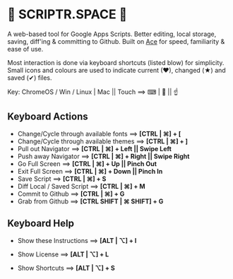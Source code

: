 
🐧 SCRIPTR.SPACE 🐧
===================
A web-based tool for Google Apps Scripts. Better editing, local storage, saving, diff'ing & committing to Github. Built on [Ace][1] for speed, familiarity & ease of use.

Most interaction is done via keyboard shortcuts (listed blow) for simplicity. Small icons and colours are used to indicate current (♥), changed (★) and saved (✔) files.

Key: ChromeOS / Win / Linux | Mac || Touch  ==>   ⌨ | 🍏 || ☝

Keyboard Actions
----------------
* Change/Cycle through available fonts    ==>     __[CTRL | ⌘] + [__
* Change/Cycle through available themes   ==>     __[CTRL | ⌘] + ]__
* Pull out Navigator                      ==>     __[CTRL | ⌘] + Left || Swipe Left__
* Push away Navigator                     ==>     __[CTRL | ⌘] + Right || Swipe Right__
* Go Full Screen                          ==>     __[CTRL | ⌘] + Up || Pinch Out__
* Exit Full Screen                        ==>     __[CTRL | ⌘] + Down || Pinch In__
* Save Script                             ==>     __[CTRL | ⌘] + S__
* Diff Local / Saved Script               ==>     __[CTRL | ⌘] + M__
* Commit to Github                        ==>     __[CTRL | ⌘] + G__
* Grab from Github                        ==>     __[CTRL SHIFT | ⌘ SHIFT] + G__

Keyboard Help
-------------
* Show these Instructions       ==>     __[ALT | ⌥] + I__
* Show License                  ==>     __[ALT | ⌥] + L__
* Show Shortcuts                ==>     __[ALT | ⌥] + S__

  [1]: https://ace.c9.io/ "Ace - The high performance code editor for the web"